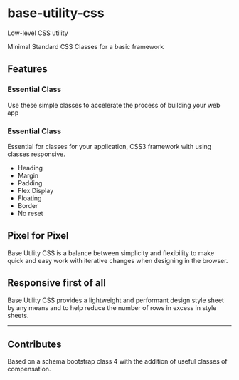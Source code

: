 # base-utility-css

Low-level CSS utility

Minimal Standard CSS Classes for a basic framework

## Features

### Essential Class

Use these simple classes to accelerate the process of building your web app

### Essential Class

Essential for classes for your application, CSS3 framework with using classes responsive.

- Heading
- Margin
- Padding
- Flex Display
- Floating
- Border
- No reset

## Pixel for Pixel

Base Utility CSS is a balance between simplicity and flexibility to make quick and easy work with iterative changes when designing in the browser.

## Responsive first of all

Base Utility CSS provides a lightweight and performant design style sheet by any means and to help reduce the number of rows in excess in style sheets.

---

## Contributes

Based on a schema bootstrap class 4 with the addition of useful classes of compensation.

